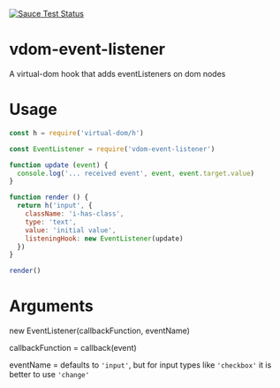 [![Sauce Test Status](https://saucelabs.com/browser-matrix/diffalot.svg)](https://saucelabs.com/u/diffalot)

# vdom-event-listener

A virtual-dom hook that adds eventListeners on dom nodes

# Usage

```javascript
const h = require('virtual-dom/h')

const EventListener = require('vdom-event-listener')

function update (event) {
  console.log('... received event', event, event.target.value)
}

function render () {
  return h('input', {
    className: 'i-has-class',
    type: 'text',
    value: 'initial value',
    listeningHook: new EventListener(update)
  })
}

render()
```

# Arguments

new EventListener(callbackFunction, eventName)

callbackFunction = callback(event)

eventName = defaults to `'input'`, but for input types like `'checkbox'` it is better to use `'change'`
